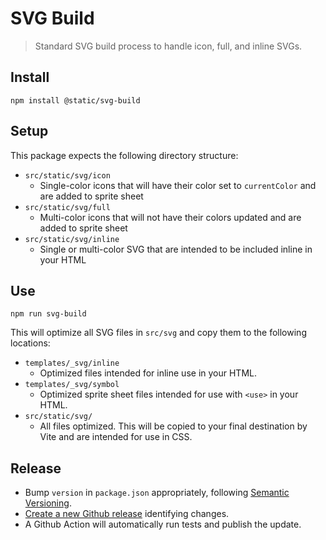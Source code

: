 # SVG Build

> Standard SVG build process to handle icon, full, and inline SVGs.

## Install

```shell
npm install @static/svg-build
```

## Setup

This package expects the following directory structure:

- `src/static/svg/icon`
  - Single-color icons that will have their color set to `currentColor` and are added to sprite sheet
- `src/static/svg/full`
    - Multi-color icons that will not have their colors updated and are added to sprite sheet
- `src/static/svg/inline`
    - Single or multi-color SVG that are intended to be included inline in your HTML


## Use

````shell
npm run svg-build
````

This will optimize all SVG files in `src/svg` and copy them to the following locations:

- `templates/_svg/inline`
  - Optimized files intended for inline use in your HTML.
- `templates/_svg/symbol`
  - Optimized sprite sheet files intended for use with `<use>` in your HTML.
- `src/static/svg/`
  - All files optimized. This will be copied to your final destination by Vite and are intended for use in CSS.

## Release

- Bump `version` in `package.json` appropriately, following [Semantic Versioning](https://semver.org).
- [Create a new Github release](https://github.com/brettburwell/svg-build/releases/new) identifying changes.
- A Github Action will automatically run tests and publish the update.

